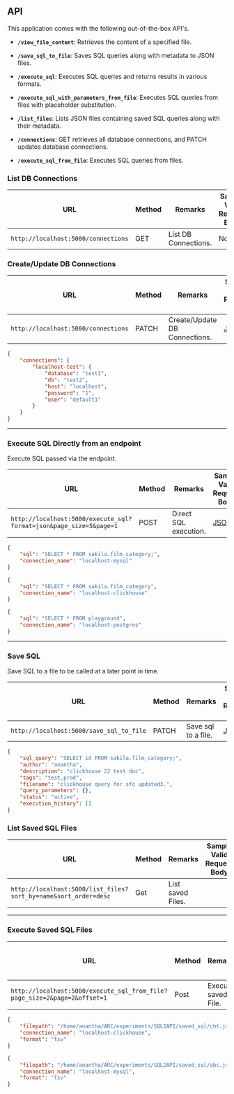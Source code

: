 ## API

This application comes with the following out-of-the-box API's.

- **`/view_file_content`**: Retrieves the content of a specified file.  

- **`/save_sql_to_file`**: Saves SQL queries along with metadata to JSON files.  

-  **`/execute_sql`**: Executes SQL queries and returns results in various formats.  
  
-  **`/execute_sql_with_parameters_from_file`**: Executes SQL queries from files with placeholder substitution.  
  
-  **`/list_files`**: Lists JSON files containing saved SQL queries along with their metadata.  
  
-  **`/connections`**: GET retrieves all database connections, and PATCH updates database connections.  
  
-  **`/execute_sql_from_file`**: Executes SQL queries from files.  

### List DB Connections

|                                          URL                       | Method |          Remarks         | Sample Valid Request Body |
|--------------------------------------------------------------------|--------|--------------------------|---------------------------|
|`http://localhost:5000/connections`                                 | GET    |List DB Connections.      |  None                     |

### Create/Update DB Connections

|                                          URL                       | Method |          Remarks            | Sample Valid Request Body |
|--------------------------------------------------------------------|--------|-----------------------------|---------------------------|
|`http://localhost:5000/connections`                                 | PATCH  |Create/Update DB Connections.|  [JSON](#connections)     |

~~~json
{
    "connections": {
        "localhost-test": {
            "database": "test1",
            "db": "test2",
            "host": "localhost",
            "password": "1",
            "user": "default1"
        }
    }        
}
~~~

---  

### Execute SQL Directly from an endpoint

Execute SQL passed via the endpoint.

|                                          URL                       | Method |          Remarks         | Sample Valid Request Body |
|--------------------------------------------------------------------|--------|--------------------------|---------------------------|
|`http://localhost:5000/execute_sql?format=json&page_size=5&page=1`  | POST   |Direct SQL execution.     | [JSON](#api)              |

~~~json
{
    "sql": "SELECT * FROM sakila.film_category;",
    "connection_name": "localhost-mysql"
}
~~~

~~~json
{
    "sql": "SELECT * FROM sakila.film_category",
    "connection_name": "localhost-clickhouse"
}
~~~

~~~json
{
    "sql": "SELECT * FROM playground",
    "connection_name": "localhost-postgres"
}
~~~

--- 

### Save SQL  

Save SQL to a file to be called at a later point in time.

|                                          URL                       | Method |          Remarks         | Sample Valid Request Body |
|--------------------------------------------------------------------|--------|--------------------------|---------------------------|
|`http://localhost:5000/save_sql_to_file`                            | PATCH  |Save sql to a file.       | [JSON](#login)            |

~~~json
{
    "sql_query": "SELECT id FROM sakila.film_category;",
    "author": "anantha",
    "description": "clickhouse 22 test doc",
    "tags": "test,prod",
    "filename": "clickhouse query for sfc updated3.",
    "query_parameters": {},
    "status": "active",
    "execution_history": []
}
~~~

### List Saved SQL Files

|                                          URL                       | Method |          Remarks         | Sample Valid Request Body |
|--------------------------------------------------------------------|--------|--------------------------|---------------------------|
|`http://localhost:5000/list_files?sort_by=name&sort_order=desc`     | Get    | List saved Files.        |                           |

---

### Execute Saved SQL Files

|                                          URL                                 | Method |          Remarks         | Sample Valid Request Body |
|------------------------------------------------------------------------------|--------|--------------------------|---------------------------|
|`http://localhost:5000/execute_sql_from_file?page_size=2&page=2&offset=1`     | Post   | Execute saved File.      |  [JSON](#login)           |

~~~json
{
    "filepath": "/home/anantha/ARC/experiments/SQL2API/saved_sql/cht.json",
    "connection_name": "localhost-clickhouse",
    "format": "tsv"
}
~~~

~~~json
{
    "filepath": "/home/anantha/ARC/experiments/SQL2API/saved_sql/abc.json",
    "connection_name": "localhost-mysql",
    "format": "tsv"
}
~~~